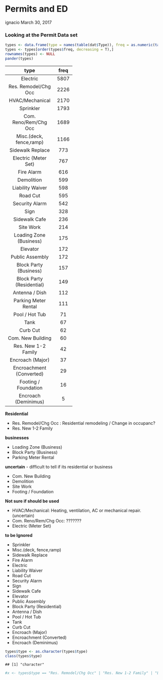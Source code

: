Permits and ED
================
ignacio
March 30, 2017

### Looking at the Permit Data set

``` r
types <- data.frame(type = names(table(dat$Type)), freq = as.numeric(table(dat$Type)))
types <- types[order(types$freq, decreasing = T),]
rownames(types) <- NULL
pander(types)
```

<table style="width:44%;">
<colgroup>
<col width="36%" />
<col width="8%" />
</colgroup>
<thead>
<tr class="header">
<th align="center">type</th>
<th align="center">freq</th>
</tr>
</thead>
<tbody>
<tr class="odd">
<td align="center">Electric</td>
<td align="center">5807</td>
</tr>
<tr class="even">
<td align="center">Res. Remodel/Chg Occ</td>
<td align="center">2226</td>
</tr>
<tr class="odd">
<td align="center">HVAC/Mechanical</td>
<td align="center">2170</td>
</tr>
<tr class="even">
<td align="center">Sprinkler</td>
<td align="center">1793</td>
</tr>
<tr class="odd">
<td align="center">Com. Reno/Rem/Chg Occ</td>
<td align="center">1689</td>
</tr>
<tr class="even">
<td align="center">Misc.(deck, fence,ramp)</td>
<td align="center">1166</td>
</tr>
<tr class="odd">
<td align="center">Sidewalk Replace</td>
<td align="center">773</td>
</tr>
<tr class="even">
<td align="center">Electric (Meter Set)</td>
<td align="center">767</td>
</tr>
<tr class="odd">
<td align="center">Fire Alarm</td>
<td align="center">616</td>
</tr>
<tr class="even">
<td align="center">Demolition</td>
<td align="center">599</td>
</tr>
<tr class="odd">
<td align="center">Liability Waiver</td>
<td align="center">598</td>
</tr>
<tr class="even">
<td align="center">Road Cut</td>
<td align="center">595</td>
</tr>
<tr class="odd">
<td align="center">Security Alarm</td>
<td align="center">542</td>
</tr>
<tr class="even">
<td align="center">Sign</td>
<td align="center">328</td>
</tr>
<tr class="odd">
<td align="center">Sidewalk Cafe</td>
<td align="center">236</td>
</tr>
<tr class="even">
<td align="center">Site Work</td>
<td align="center">214</td>
</tr>
<tr class="odd">
<td align="center">Loading Zone (Business)</td>
<td align="center">175</td>
</tr>
<tr class="even">
<td align="center">Elevator</td>
<td align="center">172</td>
</tr>
<tr class="odd">
<td align="center">Public Assembly</td>
<td align="center">172</td>
</tr>
<tr class="even">
<td align="center">Block Party (Business)</td>
<td align="center">157</td>
</tr>
<tr class="odd">
<td align="center">Block Party (Residential)</td>
<td align="center">149</td>
</tr>
<tr class="even">
<td align="center">Antenna / Dish</td>
<td align="center">112</td>
</tr>
<tr class="odd">
<td align="center">Parking Meter Rental</td>
<td align="center">111</td>
</tr>
<tr class="even">
<td align="center">Pool / Hot Tub</td>
<td align="center">71</td>
</tr>
<tr class="odd">
<td align="center">Tank</td>
<td align="center">67</td>
</tr>
<tr class="even">
<td align="center">Curb Cut</td>
<td align="center">62</td>
</tr>
<tr class="odd">
<td align="center">Com. New Building</td>
<td align="center">60</td>
</tr>
<tr class="even">
<td align="center">Res. New 1-2 Family</td>
<td align="center">42</td>
</tr>
<tr class="odd">
<td align="center">Encroach (Major)</td>
<td align="center">37</td>
</tr>
<tr class="even">
<td align="center">Encroachment (Converted)</td>
<td align="center">29</td>
</tr>
<tr class="odd">
<td align="center">Footing / Foundation</td>
<td align="center">16</td>
</tr>
<tr class="even">
<td align="center">Encroach (Deminimus)</td>
<td align="center">5</td>
</tr>
</tbody>
</table>

**Residential**

-   Res. Remodel/Chg Occ : Residential remodeling / Change in occupanc?
-   Res. New 1-2 Family

**businesses**

-   Loading Zone (Business)
-   Block Party (Business)
-   Parking Meter Rental

**uncertain** - difficult to tell if its residential or business

-   Com. New Building
-   Demolition
-   Site Work
-   Footing / Foundation

**Not sure if should be used**

-   HVAC/Mechanical: Heating, ventilation, AC or mechanical repair. (uncertain)
-   Com. Reno/Rem/Chg Occ: ???????
-   Electric (Meter Set)

**to be Ignored**

-   Sprinkler
-   Misc.(deck, fence,ramp)
-   Sidewalk Replace
-   Fire Alarm
-   Electric
-   Liability Waiver
-   Road Cut
-   Security Alarm
-   Sign
-   Sidewalk Cafe
-   Elevator
-   Public Assembly
-   Block Party (Residential)
-   Antenna / Dish
-   Pool / Hot Tub
-   Tank
-   Curb Cut
-   Encroach (Major)
-   Encroachment (Converted)
-   Encroach (Deminimus)

``` r
types$type <- as.character(types$type)
class(types$type)
```

    ## [1] "character"

``` r
#x <- types$type == "Res. Remodel/Chg Occ" | "Res. New 1-2 Family" | "Loading Zone (Business)" | "Block Party (Business)" | "Parking Meter Rental" | "Com. New Building" | "Demolition" | "Site Work" | "Footing / Foundation" | "HVAC/Mechanical" | "Com. Reno/Rem/Chg Occ" | "Electric (Meter Set)"
```
